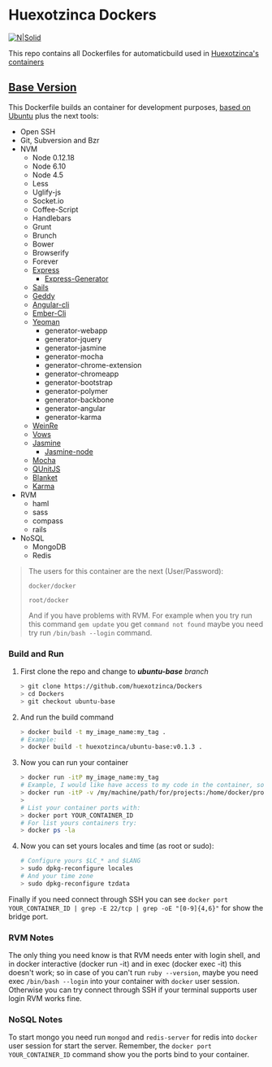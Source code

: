 # Huexotzinca Dockers

[![N|Solid](https://www.docker.com/sites/default/files/legal/small_h.png)](https://www.docker.com/)

This repo contains all Dockerfiles for automaticbuild used in [Huexotzinca's containers](https://hub.docker.com/u/huexotzinca/)



## [Base Version](https://hub.docker.com/r/huexotzinca/base/)

This Dockerfile builds an container for development purposes, [based on Ubuntu](https://hub.docker.com/_/ubuntu/) plus the next tools:

- Open SSH
- Git, Subversion and Bzr
- NVM
	- Node 0.12.18
	- Node 6.10
	- Node 4.5
	- Less
	- Uglify-js
	- Socket.io
	- Coffee-Script
	- Handlebars
	- Grunt
	- Brunch
	- Bower
	- Browserify 
	- Forever
	- [Express](http://expressjs.com/)
		- [Express-Generator](http://expressjs.com/es/starter/generator.html)
	- [Sails](http://sailsjs.com/)
	- [Geddy](http://geddyjs.org/)
	- [Angular-cli](https://github.com/angular/angular-cli)
	- [Ember-Cli](https://ember-cli.com/)
	- [Yeoman](http://yeoman.io/)
		- generator-webapp
		- generator-jquery
		- generator-jasmine
		- generator-mocha
		- generator-chrome-extension
		- generator-chromeapp
		- generator-bootstrap
		- generator-polymer
		- generator-backbone
		- generator-angular
		- generator-karma
	- [WeinRe](http://people.apache.org/~pmuellr/weinre/)
	- [Vows](http://vowsjs.org/)
	- [Jasmine](https://jasmine.github.io/)
		- [Jasmine-node](https://github.com/mhevery/jasmine-node)
	- [Mocha](https://mochajs.org/)
	- [QUnitJS](https://qunitjs.com/)
	- [Blanket](http://blanketjs.org/)
	- [Karma](http://karma-runner.github.io/)
- RVM
	- haml
	- sass
	- compass
	- rails
- NoSQL
	- MongoDB
	- Redis

> The users for this container are the next (User/Password):
> 
>	`docker/docker`
>
>	`root/docker`
>
> And if you have problems with RVM. For example when you try run this command 
> ``` gem update ``` you get ``` command not found ``` maybe you need try run 
> ``` /bin/bash --login ``` command.

### Build and Run

1. First clone the repo and change to ***ubuntu-base*** *branch*
	```bash
	> git clone https://github.com/huexotzinca/Dockers
	> cd Dockers
	> git checkout ubuntu-base
	```

2. And run the build command
	```bash
	> docker build -t my_image_name:my_tag .
	# Example:
	> docker build -t huexotzinca/ubuntu-base:v0.1.3 .
	```

3. Now you can run your container
	```bash
	> docker run -itP my_image_name:my_tag
	# Example, I would like have access to my code in the container, so you need -v (volume parameter):
	> docker run -itP -v /my/machine/path/for/projects:/home/docker/projects huexotzinca/ubuntu-base:v0.1.3
	> 
	# List your container ports with:
	> docker port YOUR_CONTAINER_ID
	# For list yours containers try:
	> docker ps -la
	```

4. Now you can set yours locales and time (as root or sudo):
	```bash
	# Configure yours $LC_* and $LANG
	> sudo dpkg-reconfigure locales
	# And your time zone
	> sudo dpkg-reconfigure tzdata
	```

Finally if you need connect through SSH you can see ```docker port YOUR_CONTAINER_ID | grep -E 22/tcp | grep -oE "[0-9]{4,6}"``` for show the bridge port.


### RVM Notes

The only thing you need know is that RVM needs enter with login shell, and in docker interactive (docker run -it) and in exec (docker exec -it) this doesn't work; so in case of you can't run ```ruby --version```, maybe you need exec ``` /bin/bash --login ``` into your container with `docker` user session. Otherwise you can try connect through SSH if your terminal supports user login RVM works fine.


### NoSQL Notes

To start mongo you need run ```mongod```  and ```redis-server``` for redis into `docker` user session for start the server. Remember, the ```docker port YOUR_CONTAINER_ID``` command show you the ports bind to your container.
